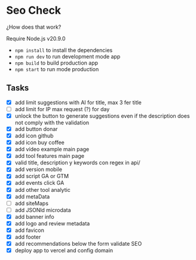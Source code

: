 # Seo Check

¿How does that work?

Require Node.js v20.9.0

* `npm install` to install the dependencies
* `npm run dev` to run development mode app
* `npm build` to build production app
* `npm start` to run mode production

## Tasks

- [x] add limit suggestions with AI for title, max 3 fer title
- [ ] add limit for IP max request (?) for day
- [x] unlock the button to generate suggestions even if the description does not comply with  the validation
- [x] add button donar
- [x] add icon github
- [x] add icon buy coffee
- [x] add vídeo example main page
- [x] add tool features main page
- [x] valid title, description y keywords con regex in api/
- [x] add version mobile
- [x] add script GA or GTM
- [x] add events click GA
- [x] add other tool analytic
- [x] add metaData
- [ ] add siteMaps
- [ ] add JSONld microdata
- [x] add banner info
- [x] add logo and review metadata
- [x] add favicon
- [x] add footer
- [x] add recommendations below the form validate SEO
- [x] deploy app to vercel and config domain